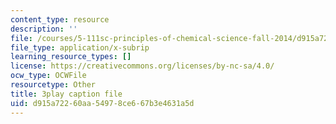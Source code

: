 ```yaml
---
content_type: resource
description: ''
file: /courses/5-111sc-principles-of-chemical-science-fall-2014/d915a72260aa54978ce667b3e4631a5d_VXeTfT8JL0Q.vtt
file_type: application/x-subrip
learning_resource_types: []
license: https://creativecommons.org/licenses/by-nc-sa/4.0/
ocw_type: OCWFile
resourcetype: Other
title: 3play caption file
uid: d915a722-60aa-5497-8ce6-67b3e4631a5d
---
```


